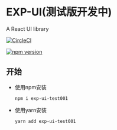 # EXP-UI(测试版开发中)
A React UI library

[![CircleCI](https://circleci.com/gh/shenwl/exp-ui/tree/publish.svg?style=svg)](https://circleci.com/gh/shenwl/exp-ui/tree/publish)

[![npm version](https://badge.fury.io/js/exp-ui-test001.svg)](https://badge.fury.io/js/exp-ui-test001)

## 开始

- 使用npm安装
  ```
  npm i exp-ui-test001
  ```
- 使用yarn安装
  ```
  yarn add exp-ui-test001
  ```